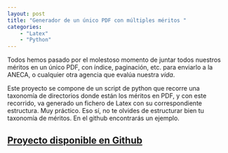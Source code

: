 ```yaml
---
layout: post
title: "Generador de un único PDF con múltiples méritos "
categories: 
    - "Latex"
    - "Python"
---
```


Todos hemos pasado por el molestoso momento de juntar todos nuestros méritos en un único PDF, con índice, paginación, etc. para enviarlo a la ANECA, o cualquier otra agencia que evalúa nuestra *vida*.

Este proyecto se compone de un script de python que recorre una taxonomía de directorios donde están los méritos en PDF, y con este recorrido, va generado un fichero de Latex con su correspondiente estructura. Muy práctico. Eso sí, no te olvides de estructurar bien tu taxonomía de méritos. En el github encontrarás un ejemplo. 

## [Proyecto disponible en Github](https://github.com/wisaaco/GeneradorPDFmeritos)    